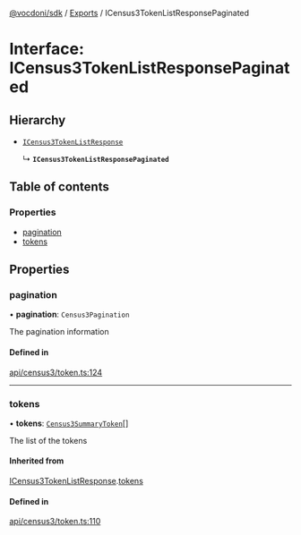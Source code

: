 [@vocdoni/sdk](/sdk) / [Exports](../modules.md) / ICensus3TokenListResponsePaginated

# Interface: ICensus3TokenListResponsePaginated

## Hierarchy

- [`ICensus3TokenListResponse`](ICensus3TokenListResponse.md)

  ↳ **`ICensus3TokenListResponsePaginated`**

## Table of contents

### Properties

- [pagination](ICensus3TokenListResponsePaginated.md#pagination)
- [tokens](ICensus3TokenListResponsePaginated.md#tokens)

## Properties

### pagination

• **pagination**: `Census3Pagination`

The pagination information

#### Defined in

[api/census3/token.ts:124](https://github.com/vocdoni/vocdoni-sdk/blob/0a4464c/src/api/census3/token.ts#L124)

___

### tokens

• **tokens**: [`Census3SummaryToken`](../modules.md#census3summarytoken)[]

The list of the tokens

#### Inherited from

[ICensus3TokenListResponse](ICensus3TokenListResponse.md).[tokens](ICensus3TokenListResponse.md#tokens)

#### Defined in

[api/census3/token.ts:110](https://github.com/vocdoni/vocdoni-sdk/blob/0a4464c/src/api/census3/token.ts#L110)
